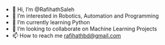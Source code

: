 - 👋 Hi, I’m @RafihathSaleh
- 👀 I’m interested in Robotics, Automation and Programming
- 🌱 I’m currently learning Python
- 💞️ I’m looking to collaborate on Machine Learning Projects
- 📫 How to reach me rafihathbd@gmail.com

<!---
RafihathSaleh/RafihathSaleh is a ✨ special ✨ repository because its `README.md` (this file) appears on your GitHub profile.
You can click the Preview link to take a look at your changes.
--->
